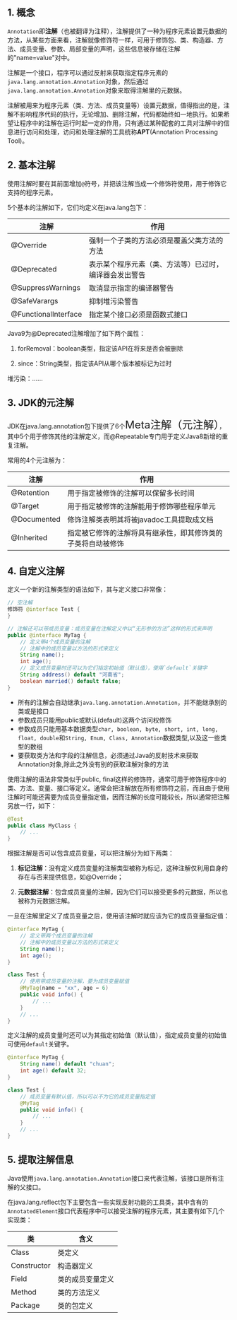 ## 1. 概念

`Annotation`即**注解**（也被翻译为注释），注解提供了一种为程序元素设置元数据的方法，从某些方面来看，注解就像修饰符一样，可用于修饰包、类、构造器、方法、成员变量、参数、局部变量的声明，这些信息被存储在注解的"name=value"对中。

注解是一个接口，程序可以通过反射来获取指定程序元素的`java.lang.annotation.Annotation`对象，然后通过`java.lang.annotation.Annotation`对象来取得注解里的元数据。

注解被用来为程序元素（类、方法、成员变量等）设置元数据，值得指出的是，注解不影响程序代码的执行，无论增加、删除注解，代码都始终如一地执行。如果希望让程序中的注解在运行时起一定的作用，只有通过某种配套的工具对注解中的信息进行访问和处理，访问和处理注解的工具统称**APT**(Annotation Processing Tool)。

## 2. 基本注解

使用注解时要在其前面增加`@`符号，并把该注解当成一个修饰符使用，用于修饰它支持的程序元素。

5个基本的注解如下，它们均定义在java.lang包下：

| 注解                 | 作用                                                   |
| -------------------- | ------------------------------------------------------ |
| @Override            | 强制一个子类的方法必须是覆盖父类方法的方法             |
| @Deprecated          | 表示某个程序元素（类、方法等）已过时，编译器会发出警告 |
| @SuppressWarnings    | 取消显示指定的编译器警告                               |
| @SafeVarargs         | 抑制堆污染警告                                         |
| @FunctionalInterface | 指定某个接口必须是函数式接口                           |

Java9为@Deprecated注解增加了如下两个属性：

1. forRemoval：boolean类型，指定该API在将来是否会被删除

2. since：String类型，指定该API从哪个版本被标记为过时

堆污染：......

## 3. JDK的元注解

JDK在java.lang.annotation包下提供了6个<font size=5>Meta注解（元注解）</font>，其中5个用于修饰其他的注解定义，而@Repeatable专门用于定义Java8新增的重复注解。

常用的4个元注解为：

| 注解        | 作用                                                         |
| ----------- | ------------------------------------------------------------ |
| @Retention  | 用于指定被修饰的注解可以保留多长时间                         |
| @Target     | 用于指定被修饰的注解能用于修饰哪些程序单元                   |
| @Documented | 修饰注解类表明其将被javadoc工具提取成文档                    |
| @Inherited  | 指定被它修饰的注解将具有继承性，即其修饰类的子类将自动被修饰 |

## 4. 自定义注解

定义一个新的注解类型的语法如下，其与定义接口非常像：

```java
// 空注解
修饰符 @interface Test {
}

// 注解还可以带成员变量：成员变量在注解定义中以“无形参的方法”这样的形式来声明
public @interface MyTag {
	// 定义带4个成员变量的注解
	// 注解中的成员变量以方法的形式来定义
	String name();
	int age();
    // 定义成员变量时还可以为它们指定初始值（默认值），使用`default`关键字
    String address() default "河南省";
    boolean married() default false;
}
```

- 所有的注解会自动继承`java.lang.annotation.Annotation`，并不能继承别的类或是接口
- 参数成员只能用public或默认(default)这两个访问权修饰
-  参数成员只能用基本数据类型`char, boolean, byte, short, int, long, float, double`和`String, Enum, Class, Annotation`数据类型,以及这一些类型的数组
- 要获取类方法和字段的注解信息，必须通过Java的反射技术来获取 Annotation对象,除此之外没有别的获取注解对象的方法

使用注解的语法非常类似于public, final这样的修饰符，通常可用于修饰程序中的类、方法、变量、接口等定义。通常会把注解放在所有修饰符之前，而且由于使用注解时可能还需要为成员变量指定值，因而注解的长度可能较长，所以通常把注解另放一行，如下：

```java
@Test
public class MyClass {
    // ...
}
```

根据注解是否可以包含成员变量，可以把注解分为如下两类：

1. **标记注解**：没有定义成员变量的注解类型被称为标记，这种注解仅利用自身的存在与否来提供信息，如@Override；

2. **元数据注解**：包含成员变量的注解，因为它们可以接受更多的元数据，所以也被称为元数据注解。

一旦在注解里定义了成员变量之后，使用该注解时就应该为它的成员变量指定值：

```java
@interface MyTag {
    // 定义带两个成员变量的注解
    // 注解中的成员变量以方法的形式来定义
    String name();
    int age();
}

class Test {
    // 使用带成员变量的注解，要为成员变量赋值
    @MyTag(name = "xx", age = 6)
    public void info() {
        // ...
    }
    // ...
}
```

定义注解的成员变量时还可以为其指定初始值（默认值），指定成员变量的初始值可使用`default`关键字。

```java
@interface MyTag {
    String name() default "chuan";
    int age() default 32;
}

class Test {
    // 成员变量有默认值，所以可以不为它的成员变量指定值
    @MyTag
    public void info() {
        // ...
    }
    // ...
}
```

## 5. 提取注解信息

Java使用`java.lang.annotation.Annotation`接口来代表注解，该接口是所有注解的父接口。

在java.lang.reflect包下主要包含一些实现反射功能的工具类，其中含有的`AnnotatedElement`接口代表程序中可以接受注解的程序元素，其主要有如下几个实现类：

| 类          | 含义             |
| ----------- | ---------------- |
| Class       | 类定义           |
| Constructor | 构造器定义       |
| Field       | 类的成员变量定义 |
| Method      | 类的方法定义     |
| Package     | 类的包定义       |

